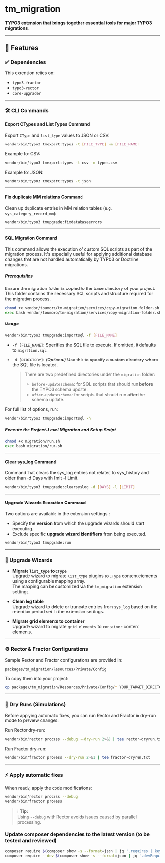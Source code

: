 
# tm_migration

**TYPO3 extension that brings together essential tools for major TYPO3 migrations.**

---

## 🚀 Features

### ✅ Dependencies

This extension relies on:

- `typo3-fractor`
- `typo3-rector`
- `core-upgrader`

---

### 🛠 CLI Commands

#### Export CTypes and List Types Command

Export `CType` and `list_type` values to JSON or CSV:

```bash
vendor/bin/typo3 tmexport:types -t [FILE_TYPE] -m [FILE_NAME]
```

Example for CSV:

```bash
vendor/bin/typo3 tmexport:types -t csv -m types.csv
```

Example for JSON:

```bash
vendor/bin/typo3 tmexport:types -t json
```

---

#### Fix duplicate MM relations Command

Clean up duplicate entries in MM relation tables (e.g. `sys_category_record_mm`):

```bash
vendor/bin/typo3 tmupgrade:fixdatabaseerrors
```

---

#### SQL Migration Command

This command allows the execution of custom SQL scripts as part of the migration process. It's especially useful for applying additional database changes that are not handled automatically by TYPO3 or Doctrine migrations.

##### Prerequisites

Ensure the migration folder is copied to the base directory of your project. This folder contains the necessary SQL scripts and structure required for the migration process.

```bash
chmod +x vendor/toumoro/tm-migration/services/copy-migration-folder.sh
exec bash vendor/toumoro/tm-migration/services/copy-migration-folder.sh
```

##### Usage

```bash
vendor/bin/typo3 tmupgrade:importsql -f [FILE_NAME]
```

- `-f [FILE_NAME]`: Specifies the SQL file to execute. If omitted, it defaults to `migration.sql`.
- `-d [DIRECTORY]`: *(Optional)* Use this to specify a custom directory where the SQL file is located.

  > There are two predefined directories under the `migration` folder:
  > - `before-updateschema`: for SQL scripts that should run **before** the TYPO3 schema update.
  > - `after-updateschema`: for scripts that should run **after** the schema update.

For full list of options, run:

```bash
vendor/bin/typo3 tmupgrade:importsql -h
```

##### Execute the Project-Level Migration and Setup Script

```bash
chmod +x migration/run.sh
exec bash migration/run.sh
```

---

#### Clear sys_log Command

Command that clears the sys_log entries not related to sys_history and older than -d Days with limit -l Limit.  

```bash
vendor/bin/typo3 tmupgrade:clearsyslog -d [DAYS] -l [LIMIT]
```

---

#### Upgrade Wizards Execution Command

Two options are available in the extension settings :
- Specify the **version** from which the upgrade wizards should start executing.
- Exclude specific **upgrade wizard identifiers** from being executed.

```bash
vendor/bin/typo3 tmupgrade:run
```

---

### 🧩 Upgrade Wizards

- **Migrate `list_type` to `CType`**  
  Upgrade wizard to migrate `list_type` plugins to `CType` content elements using a configurable mapping array.  
  The mapping can be customized via the `tm_migration` extension settings.

- **Clean log table**  
  Upgrade wizard to delete or truncate entries from `sys_log` based on the retention period set in the extension settings.

- **Migrate grid elements to container**  
  Upgrade wizard to migrate `grid elements` to `container` content elements.

---

### ⚙️ Rector & Fractor Configurations

Sample Rector and Fractor configurations are provided in:

```
packages/tm_migration/Resources/Private/Config
```

To copy them into your project:

```bash
cp packages/tm_migration/Resources/Private/Config/* YOUR_TARGET_DIRECTORY/
```

---

### 📝 Dry Runs (Simulations)

Before applying automatic fixes, you can run Rector and Fractor in dry-run mode to preview changes:

Run Rector dry-run:

```bash
vendor/bin/rector process --debug --dry-run 2>&1 | tee rector-dryrun.txt
```

Run Fractor dry-run:

```bash
vendor/bin/fractor process --dry-run 2>&1 | tee fractor-dryrun.txt
```

---

### ⚡ Apply automatic fixes

When ready, apply the code modifications:

```bash
vendor/bin/rector process --debug
vendor/bin/fractor process
```

> ℹ️ **Tip:**  
> Using `--debug` with Rector avoids issues caused by parallel processing.


### Update composer dependencies to the latest version (to be tested and reviewed)
```bash
composer require $(composer show -s --format=json | jq '.requires | keys | map(.+" ") | add' -r)
composer require --dev $(composer show -s --format=json | jq '.devRequires | keys | map(.+" ") | add' -r)
```
